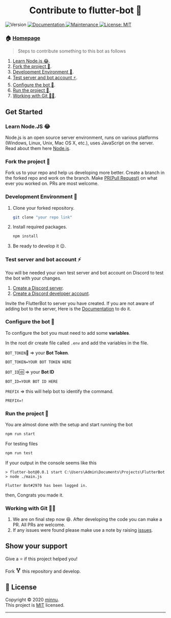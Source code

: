 <h1 align="center">Contribute to flutter-bot 🤖</h1>
<p>
  <img alt="Version" src="https://img.shields.io/badge/version-0.0.1-blue.svg?cacheSeconds=2592000" />
  <a href="https://github.com/yahu1031/FlutterBot#readme" target="_blank">
    <img alt="Documentation" src="https://img.shields.io/badge/documentation-yes-brightgreen.svg" />
  </a>
  <a href="https://github.com/yahu1031/FlutterBot/graphs/commit-activity" target="_blank">
    <img alt="Maintenance" src="https://img.shields.io/badge/Maintained%3F-yes-green.svg" />
  </a>
  <a href="https://github.com/yahu1031/FlutterBot/blob/main/LICENSE" target="_blank">
    <img alt="License: MIT" src="https://img.shields.io/github/license/yahu1031/flutterbot" />
  </a>
</p>

### 🏠 [Homepage](https://github.com/yahu1031/FlutterBot#readme) ###

> Steps to contribute something to this bot as follows

1) [Learn Node.js :joy:](https://github.com/yahu1031/FlutterBot#learn-nodejs-joy).
2) [Fork the project :fork_and_knife:](https://github.com/yahu1031/FlutterBot#fork-the-project-fork_and_knife).
3) [Development Environment :hammer:](https://github.com/yahu1031/FlutterBot#development-environment-hammer).
4) [Test server and bot account :zap:](https://github.com/yahu1031/FlutterBot#test-server-and-bot-account-zap).
5) [Configure the bot :wrench:](https://github.com/yahu1031/FlutterBot#configure-the-bot-wrench).
6) [Run the project :running:](https://github.com/yahu1031/FlutterBot#run-the-project-running).
7) [Working with Git :man_technologist:](https://github.com/yahu1031/FlutterBot#working-with-git-man_technologist).

## Get Started ##

### Learn Node.JS :joy: ###

Node.js is an open source server environment, runs on various platforms (Windows, Linux, Unix, Mac OS X, etc.), uses JavaScript on the server. Read about them here [Node.js](https://nodejs.org/en/docs/).

### Fork the project :fork_and_knife: ###

Fork us to your repo and help us developing more better. Create a branch in the forked repo and work on the branch. Make [PR(Pull Request)](https://github.com/yahu1031/FlutterBot/pull) on what ever you worked on. PRs are most welcome.

### Development Environment :hammer: ###

1) Clone your forked repository.

    ```sh
    git clone "your repo link"
    ```

2) Install required packages.

    ```sh
    npm install
    ```

3) Be ready to develop it :wink:.

### Test server and bot account :zap: ###

You will be needed your own test server and bot account on Discord to test the bot with your changes.

1) [Create a Discord server](https://support.discord.com/hc/en-us/articles/204849977-How-do-I-create-a-server-).
2) [Create a Discord developer account](https://discordapp.com/developers/applications/).

Invite the FlutterBot to server you have created. If you are not aware of adding bot to the server, Here is the [Documentation](https://discord.com/developers/docs/topics/oauth2#bots) to do it.

### Configure the bot :wrench: ###

To configure the bot you must need to add some **variables**.

In the root dir create file called `.env` and add the variables in the file.

`BOT_TOKEN`:ticket: => your **Bot Token**.

```txt
BOT_TOKEN=YOUR BOT TOKEN HERE
```

`BOT_ID`🆔 => your **Bot ID**

```txt
BOT_ID=YOUR BOT ID HERE
```

`PREFIX` => this will help bot to identify the command.

```TXT
PREFIX=!
```

### Run the project :running: ###

You are almost done with the setup and start running the bot

```sh
npm run start
```

For testing files

```sh
npm run test
```

If your output in the console seems like this

```log
> flutter-bot@0.0.1 start C:\Users\Admin\Documents\Projects\FlutterBot
> node ./main.js

Flutter Bot#2970 has been logged in.
```

then, Congrats you made it.

### Working with Git :man_technologist: ###

1) We are on final step now :satisfied:. After developing the code you can make a PR. All PRs are welcome.
2) If any issues were found please make use a note by raising [issues](https://github.com/yahu1031/FlutterBot/issues/new).

## Show your support ##

Give a ⭐️ if this project helped you!

Fork <svg class="octicon octicon-repo-forked" viewBox="0 0 16 16" version="1.1" width="16" height="16" aria-hidden="true"><path fill-rule="evenodd" d="M5 3.25a.75.75 0 11-1.5 0 .75.75 0 011.5 0zm0 2.122a2.25 2.25 0 10-1.5 0v.878A2.25 2.25 0 005.75 8.5h1.5v2.128a2.251 2.251 0 101.5 0V8.5h1.5a2.25 2.25 0 002.25-2.25v-.878a2.25 2.25 0 10-1.5 0v.878a.75.75 0 01-.75.75h-4.5A.75.75 0 015 6.25v-.878zm3.75 7.378a.75.75 0 11-1.5 0 .75.75 0 011.5 0zm3-8.75a.75.75 0 100-1.5.75.75 0 000 1.5z"></path></svg> this repository and develop.

## 📝 License ##

Copyright © 2020 [minnu](https://github.com/yahu1031).<br />
This project is [MIT](https://github.com/yahu1031/FlutterBot/blob/main/LICENSE) licensed.

***